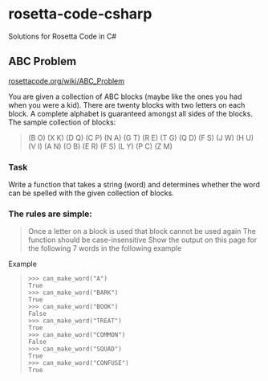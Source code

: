 # rosetta-code-csharp

Solutions for Rosetta Code in C# 

## ABC Problem
[rosettacode.org/wiki/ABC_Problem](http://rosettacode.org/wiki/ABC_Problem)

You are given a collection of ABC blocks   (maybe like the ones you had when you were a kid).
There are twenty blocks with two letters on each block.
A complete alphabet is guaranteed amongst all sides of the blocks.
The sample collection of blocks: 

> (B O)
>  (X K)
>  (D Q)
>  (C P)
>  (N A)
>  (G T)
>  (R E)
>  (T G)
>  (Q D)
>  (F S)
>  (J W)
>  (H U)
>  (V I)
>  (A N)
>  (O B)
>  (E R)
>  (F S)
>  (L Y)
>  (P C)
>  (Z M)  

### Task

Write a function that takes a string (word) and determines whether the word can be spelled with the given collection of blocks.

### The rules are simple:

> Once a letter on a block is used that block cannot be used again
> The function should be case-insensitive
> Show the output on this page for the following 7 words in the following example

Example

>     >>> can_make_word("A")
>     True
>     >>> can_make_word("BARK")
>     True
>     >>> can_make_word("BOOK")
>     False
>     >>> can_make_word("TREAT")
>     True
>     >>> can_make_word("COMMON")
>     False
>     >>> can_make_word("SQUAD")
>     True
>     >>> can_make_word("CONFUSE")
>     True